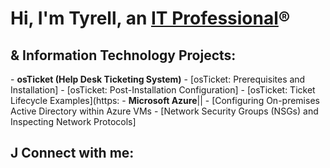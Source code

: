 <h1>Hi, I'm Tyrell, an <a href="https://linkedin.com/in/Josh">IT Professional</a>®</h1>
<h2>& Information Technology Projects:</h2>
- <b>osTicket (Help Desk Ticketing System)</b>
- [osTicket: Prerequisites and Installation]
- [osTicket: Post-Installation Configuration] 
- [osTicket: Ticket Lifecycle Examples](https:
- <b>Microsoft Azure</b>||
- [Configuring On-premises Active Directory within Azure VMs
- [Network Security Groups (NSGs) and Inspecting Network Protocols] 
<h2> J Connect with me: </h2>
